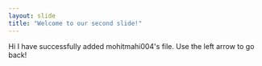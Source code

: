 ```yaml
---
layout: slide
title: "Welcome to our second slide!"
---
```

Hi I have successfully added mohitmahi004's file.
Use the left arrow to go back!
